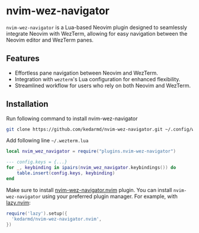 # nvim-wez-navigator

`nvim-wez-navigator` is a Lua-based Neovim plugin designed to seamlessly integrate Neovim with WezTerm, allowing for easy navigation between the Neovim editor and WezTerm panes.

## Features

- Effortless pane navigation between Neovim and WezTerm.
- Integration with `wezterm`'s Lua configuration for enhanced flexibility.
- Streamlined workflow for users who rely on both Neovim and WezTerm.

## Installation
Run following command to install nvim-wez-navigator
```sh
git clone https://github.com/kedarmd/nvim-wez-navigator.git ~/.config/wezterm/plugins/nvim-wez-navigator/
```
Add following line `~/.wezterm.lua`
```lua
local nvim_wez_navigator = require("plugins.nvim-wez-navigator")

--- config.keys = {...}
for _, keybinding in ipairs(nvim_wez_navigator.keybindings()) do
	table.insert(config.keys, keybinding)
end
```

Make sure to install [nvim-wez-navigator.nvim](https://github.com/kedarmd/nvim-wez-navigator.nvim) plugin.
You can install `nvim-wez-navigator` using your preferred plugin manager. For example, with [lazy.nvim](https://github.com/folke/lazy.nvim):

```lua
require('lazy').setup({
  'kedarmd/nvim-wez-navigator.nvim',
})


